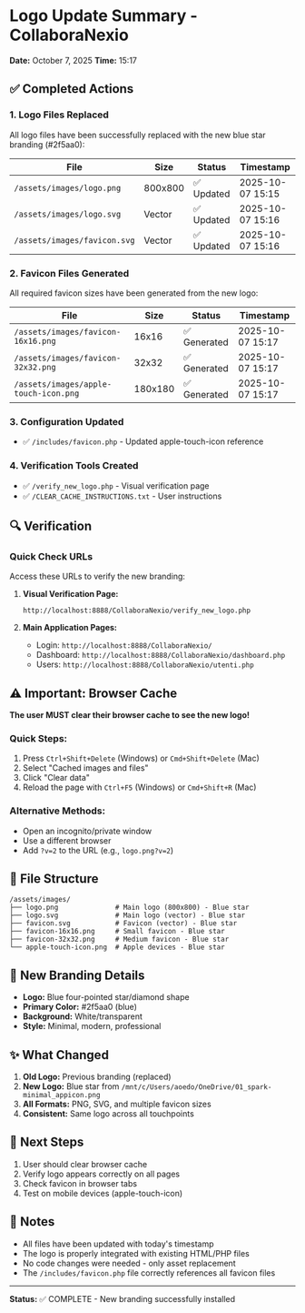# Logo Update Summary - CollaboraNexio
**Date:** October 7, 2025
**Time:** 15:17

## ✅ Completed Actions

### 1. Logo Files Replaced
All logo files have been successfully replaced with the new blue star branding (#2f5aa0):

| File | Size | Status | Timestamp |
|------|------|--------|-----------|
| `/assets/images/logo.png` | 800x800 | ✅ Updated | 2025-10-07 15:15 |
| `/assets/images/logo.svg` | Vector | ✅ Updated | 2025-10-07 15:16 |
| `/assets/images/favicon.svg` | Vector | ✅ Updated | 2025-10-07 15:16 |

### 2. Favicon Files Generated
All required favicon sizes have been generated from the new logo:

| File | Size | Status | Timestamp |
|------|------|--------|-----------|
| `/assets/images/favicon-16x16.png` | 16x16 | ✅ Generated | 2025-10-07 15:17 |
| `/assets/images/favicon-32x32.png` | 32x32 | ✅ Generated | 2025-10-07 15:17 |
| `/assets/images/apple-touch-icon.png` | 180x180 | ✅ Generated | 2025-10-07 15:17 |

### 3. Configuration Updated
- ✅ `/includes/favicon.php` - Updated apple-touch-icon reference

### 4. Verification Tools Created
- ✅ `/verify_new_logo.php` - Visual verification page
- ✅ `/CLEAR_CACHE_INSTRUCTIONS.txt` - User instructions

## 🔍 Verification

### Quick Check URLs
Access these URLs to verify the new branding:

1. **Visual Verification Page:**
   ```
   http://localhost:8888/CollaboraNexio/verify_new_logo.php
   ```

2. **Main Application Pages:**
   - Login: `http://localhost:8888/CollaboraNexio/`
   - Dashboard: `http://localhost:8888/CollaboraNexio/dashboard.php`
   - Users: `http://localhost:8888/CollaboraNexio/utenti.php`

## ⚠️ Important: Browser Cache

**The user MUST clear their browser cache to see the new logo!**

### Quick Steps:
1. Press `Ctrl+Shift+Delete` (Windows) or `Cmd+Shift+Delete` (Mac)
2. Select "Cached images and files"
3. Click "Clear data"
4. Reload the page with `Ctrl+F5` (Windows) or `Cmd+Shift+R` (Mac)

### Alternative Methods:
- Open an incognito/private window
- Use a different browser
- Add `?v=2` to the URL (e.g., `logo.png?v=2`)

## 📁 File Structure

```
/assets/images/
├── logo.png              # Main logo (800x800) - Blue star
├── logo.svg              # Main logo (vector) - Blue star
├── favicon.svg           # Favicon (vector) - Blue star
├── favicon-16x16.png     # Small favicon - Blue star
├── favicon-32x32.png     # Medium favicon - Blue star
└── apple-touch-icon.png  # Apple devices - Blue star
```

## 🎨 New Branding Details

- **Logo:** Blue four-pointed star/diamond shape
- **Primary Color:** #2f5aa0 (blue)
- **Background:** White/transparent
- **Style:** Minimal, modern, professional

## ✨ What Changed

1. **Old Logo:** Previous branding (replaced)
2. **New Logo:** Blue star from `/mnt/c/Users/aoedo/OneDrive/01_spark-minimal_appicon.png`
3. **All Formats:** PNG, SVG, and multiple favicon sizes
4. **Consistent:** Same logo across all touchpoints

## 🚀 Next Steps

1. User should clear browser cache
2. Verify logo appears correctly on all pages
3. Check favicon in browser tabs
4. Test on mobile devices (apple-touch-icon)

## 📝 Notes

- All files have been updated with today's timestamp
- The logo is properly integrated with existing HTML/PHP files
- No code changes were needed - only asset replacement
- The `/includes/favicon.php` file correctly references all favicon files

---

**Status:** ✅ COMPLETE - New branding successfully installed